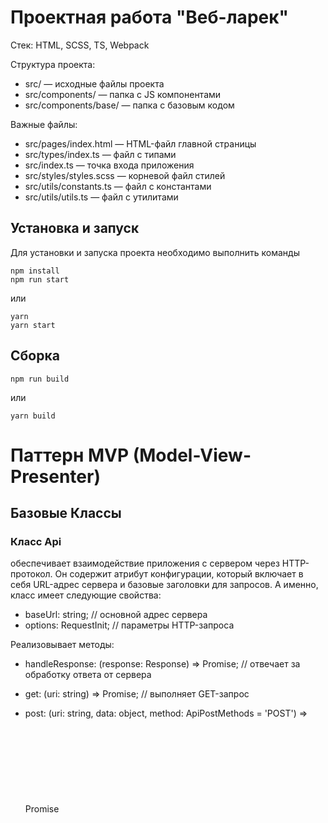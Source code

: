 # Проектная работа "Веб-ларек"

Стек: HTML, SCSS, TS, Webpack

Структура проекта:
- src/ — исходные файлы проекта
- src/components/ — папка с JS компонентами
- src/components/base/ — папка с базовым кодом

Важные файлы:
- src/pages/index.html — HTML-файл главной страницы
- src/types/index.ts — файл с типами
- src/index.ts — точка входа приложения
- src/styles/styles.scss — корневой файл стилей
- src/utils/constants.ts — файл с константами
- src/utils/utils.ts — файл с утилитами

## Установка и запуск
Для установки и запуска проекта необходимо выполнить команды

```
npm install
npm run start
```

или

```
yarn
yarn start
```
## Сборка

```
npm run build
```

или

```
yarn build
```


# Паттерн MVP (Model-View-Presenter)
## Базовые Классы

###  Класс Api 
обеспечивает взаимодействие приложения с сервером через HTTP-протокол. Он содержит атрибут конфигурации, который включает в себя URL-адрес сервера и базовые заголовки для запросов. А именно, класс имеет следующие свойства:
 - baseUrl: string; // основной адрес сервера
 - options: RequestInit; // параметры HTTP-запроса

Реализовывает методы:
 - handleResponse: (response: Response) => Promise<object>; // отвечает за обработку ответа от сервера
 - get: (uri: string) => Promise<object>; // выполняет GET-запрос
 - post: (uri: string, data: object, method: ApiPostMethods = 'POST') => Promise<object>; // выполняет POST-запрос

 - get для получения с сервера, принимающий параметр uri,
 - post для отправки данных на сервер, принимающий uri ссылку, объект данных и метод запроса, а также метод handleResponse для обработки полученного ответа от сервера в методах get и post. Конструктор класса принимает базовый URL запроса, также опции запроса и присваивает их соответствующим параметрам объекта класса.

### Класс Component
Это абстрактный базовый класс, предназначенный для создания пользовательских компонентов, взаимодействующих с элементами DOM. Основные методы включают:

 - toggleClass(element: HTMLElement, className: string, force?: boolean): меняет состояние указанного класса у элемента. Если параметр force задан, класс будет добавлен или убран в зависимости от его значения.
 - setText(element: HTMLElement, value: unknown): обновляет текстовое содержимое элемента.
 - setDisabled(element: HTMLElement, state: boolean): изменяет состояние блокировки элемента.
 - setImage(element: HTMLImageElement, src: string, alt?: string): обновляет изображение и альтернативный текст для элемента.
 - render(data?: Partial<T>): HTMLElement: отвечает за рендеринг компонента, принимая необязательные данные для обновления состояния и возвращает корневой DOM-элемент.


### Класс Model
Модель представляет собой абстрактный класс для создания моделей данных, поддерживающих события. Он предназначен для управления данными и уведомления других компонентов о их изменениях.
Model:
Основной класс для создания моделей данных.
Метод emitChanges(), который уведомляет об изменениях.

> Таким образом, классы Model и Component создают основу для работы с данными и визуальными элементами веб-приложения, обеспечивая возможность управления состоянием и представлением.
   
### Класс EventEmitter
Класс EventEmitter предоставляет механизмы для управления событиями в приложении. Он включает в себя методы для добавления и удаления обработчиков событий, инициирования событий и их прослушивания. Основные характеристики:

Свойство _events: структура данных (Map), в которой хранятся события и соответствующие подписчики (Set).
Методы:

 - on<T extends object>(eventName: EventName, callback: (event: T) => void): регистрирует обработчик для указанного события.
 - off(eventName: EventName, callback: Subscriber): отменяет регистрацию обработчика для события.
 - emit<T extends object>(eventName: string, data?: T): инициирует событие с заданными данными, вызывая все зарегистрированные обработчики для этого события.
 - onAll(callback: (event: EmitterEvent) => void): устанавливает глобальный обработчик для всех событий.
 - offAll(): очищает все обработчики, сбрасывая карту _events.
 - trigger<T extends object>(eventName: string, context?: Partial<T>): возвращает функцию, которая вызывает emit для определённого события с контекстом.



## Классы слоя данных
### Класс LarekApi 
наследует функциональность класса Api. В его конструктор передаются два параметра: URL CDN и базовый URL.
LarekApi предназначен для работы с API приложения и загрузки данных о товарах и списках товаров. Он учитывает расположение CDN для корректного указания путей к изображениям товаров, обеспечивая взаимодействие с внешними сервисами и источниками данных. LarekApi содержит единственное доступное только для чтения свойство cdn и следующие методы:
 - getProductItem(id: string): Promise<ICard>: Данный метод получает данные о товаре по его идентификатору (id) и возвращает объект с данными о товаре (ICard), включая путь к изображению, который представляет собой полный URL, построенный на основе CDN и пути к изображению.
 - getCardList(): Promise<ICard[]>: Этот метод получает список товаров из API и возвращает массив объектов с данными о товарах (ICard[]), включая полные URL-адреса изображений товаров, сформированные на основе CDN и путей к изображениям.
 - orderProducts(order: IOrder): Данный метод выполняет отправку заказа на сервер. Он принимает объект order типа IOrder, который содержит информацию о заказе, и затем выполняет POST-запрос к серверу, отправляя этот объект.

### Класс AppState
, наследующий от класса Model, управляет состоянием приложения, включая информацию о заказах, каталогах товаров, ошибках форм, карточках для превью и корзине. Он включает в себя следующие свойства и методы:
 - Свойства:

	 - items: ICard[] — массив всех доступных товаров.
	 - catalog: ICard[] — массив, представляющий каталог товаров.
	 - basket: ICard[] — массив, представляющий корзину покупок.
	 - preview: string | null — идентификатор товара для предварительного просмотра (может быть null).
	 - order: IOrder — объект, содержащий информацию о текущем заказе (email, телефон, адрес, способ оплаты, общая стоимость и перечень товаров).


 - Методы:
	 - setCatalog(items: ICard[]): void — обновляет список отображаемых товаров.
	 - setPreview(item: ICard): void — устанавливает товар для предварительного просмотра.
	 - addToBasket(item: ICard): void — добавляет товар в корзину.
	 - removeItem(id: string): void — удаляет товар из корзины по идентификатору.
	 - getTotal(): number — вычисляет общую стоимость товаров в корзине.
	 - isItemSelected(item: ICard): boolean — проверяет, выбран ли указанный товар.
	 - setAddress(value: string): void — устанавливает адрес доставки.
	 - setPaymentMethod(method: string): void — устанавливает способ оплаты.
	 - setContacts(field: keyof IContact, value: string): void — устанавливает значение указанного поля контактных данных с проверкой формы.
	 - setOrderData(): void — формирует данные заказа на основе элементов в корзине и их общей стоимости.
	 - clearOrderForm(): void — очищает данные формы заказа.
	 - clearOrder(): void — очищает корзину и всю информацию о заказе.
	 - toggleCardInBasket(item: ICardItem): void — переключает наличие элемента в корзине. Если элемент уже в корзине, он будет удален, в противном случае добавлен.
	 - setOrderField(field: keyof Pick<IOrder, 'address' | 'phone' | 'email'>, value: string): void` — устанавливает значение указанного поля из заказа и проверяет форму на ошибки.

### Form
абстрактный класс, отвечающий за создание экземпляра формы, обрабатывает ввод данных от пользователя и демонстрирует сообщения об ошибках. Он принимает два параметра: container (HTML-элемент формы) и events (объект для обработки событий). Класс предоставляет следующие методы и свойства:


 - valid: свойство, управляющее доступностью кнопки отправки формы.
 - errors: свойство для установки сообщений об ошибках.
 - render(state: Partial<T> & IForm): метод, который отображает форму с учетом переданного состояния.
Кроме того, в классе реализованы внутренние методы для обработки событий ввода данных и отправки формы. Эти методы генерируют соответствующие события, позволяя другим частям приложения реагировать на изменения в форме.




## Классы слоя отображения
### Класс Modal
предназначен для управления модальными окнами в приложении. Он предоставляет методы для открытия, закрытия и обновления содержимого модального окна, а также обеспечивает обработку различных событий. Внутри класса имеются следующие свойства: _content, которое хранит текущее содержимое модального окна, и closeButton, отвечающее за кнопку закрытия окна. Класс включает в себя следующие ключевые методы:

 - openModal(): этот метод открывает модальное окно;
 - closeModal(): закрывает модальное окно, реагируя на нажатие на оверлей или кнопку закрытия;
 - render(changeButton): отвечает за отображение содержимого модального окна, в зависимости от контекста его вызова — будь то карточка товара или корзина покупок;
 - setter content: позволяет установить содержимое модального окна, заменяя текущее значение свойства _content на переданный HTML-элемент value.
Этот класс предоставляет гибкий и удобный способ работы с модальными окнами, позволяя разработчикам легко внедрять их в интерфейс приложения.

### Класс Basket
предназначен для управления корзиной покупок в приложении, обеспечивая функционал добавления и удаления товаров, а также отображение их в списке. Он включает три основных свойства: _list, представляющий собой HTML-элемент, в который будут помещены товары; _total, элемент для вывода общей стоимости товаров; и _button, HTML-кнопка, предназначенная для выполнения различных действий с корзиной.
Класс имеет следующие методы:

 - set items(items: HTMLElement[]): этот метод устанавливает элементы корзины. Если переданный массив items пуст, он отображает сообщение о том, что корзина пуста. В противном случае он обновит содержимое списка с помощью переданных элементов, заменяя предыдущее содержимое.

 - set total(total: number): void: метод, который устанавливает общую сумму всех товаров в корзине.

### Класс BasketItem расширяет Card
Класс BasketItem 
представляет отдельный товар в корзине покупок и обеспечивает отображение информации о нем, а также выполнение различных действий. Он включает в себя свойства и методы, такие как:
- set index(value: number): void: устанавливает индекс товара в корзине.

### Класс Card
предназначен для управления карточками в приложении. Он позволяет настраивать различные атрибуты карточек, включая уникальный идентификатор, заголовок, цену, изображение, описание и категорию. Класс обеспечивает методы для взаимодействия с карточками и их элементами.

 - Обязательные свойства:
	 - _id: `string` — Уникальный идентификатор карточки (устанавливается через сеттер `id`).
	 - _title: `HTMLElement` — Заголовок карточки (устанавливается через сеттер `title`).
	 - _price: `HTMLSpanElement` — Цена карточки (устанавливается через сеттер `price`)
 - Опциональные свойства:
	 - _description: `HTMLElement` — Описание карточки (устанавливается через сеттер `description`
	 - _image: `HTMLImageElement` — Изображение, связанное с карточкой (устанавливается через сеттер `image`).
	 - _category: `HTMLSpanElement` — Категория, к которой принадлежит карточка (устанавливается через сеттер `category`).
	 - _button: `HTMLButtonElement` — Опциональный элемент кнопки (устанавливается при необходимости через `setText`).

Класс реализует геттеры и сеттеры для работы с данными свойствами.

### Класс OrderPayments
OrderPayments – это специализированная форма для управления данными о платеже. Она наследует функциональность базового класса Form и предлагает дополнительные возможности для настройки кнопок выбора методов оплаты и обработки полей, связанных с адресом доставки.

 - Свойства:
	 - container: HTML-элемент, который представляет форму данных о платеже.
	 - events: Объект, предназначенный для работы с событиями в форме.
 - Методы:
	 - set address(value: string): Устанавливает значение поля для адреса доставки.
	 - togglePayment(value: HTMLElement): Переключает активное состояние кнопки оплаты и отменяет выбор других методов.
	 - cancelPayment(): Снимает активацию всех кнопок оплаты.



### Класс OrderContacts
OrderContacts – это специализированная форма, предназначенная для управления контактными данными заказа. Она также наследует класс Form и предоставляет функционал, необходимый для работы с контактной информацией пользователя.

 - Свойства:
	 - container: HTML-элемент формы, содержащей контактные данные.
	 - events: Объект для управления событиями в форме.
 - Методы:
	 - set phone(value: string): Устанавливает значение поля для телефона.
	 - set email(value: string): Устанавливает значение поля для электронной почты.

### Класс Page 
Этот компонент предназначен для управления аспектами страницы в приложении, включая настройку списка продуктов, блокировку и разблокировку страницы, а также обработку событий, связанных с корзиной. 

 - Свойства:
	 - _counter: HTMLElement - Элемент, отображающий количество товаров в корзине
	 - _catalog: HTMLElement - Элемент списка карточек продуктов, где отображаются доступные товары.
	 - _wrapper: HTMLElement - Элемент обертки страницы, который может быть заблокирован для предотвращения взаимодействия пользователя.
	 - _basket: HTMLElement - Элемент корзины в заголовке страницы, отражающий текущее состояние корзины.
 - Методы класса:
	 - set counter(value: number): Устанавливает количество товаров в корзине. Обновляет текстовое содержимое элемента _counter на представленное значение.

	 - set catalog(items: HTMLElement[]): Заменяет содержимое элемента списка продуктов на переданные элементы. Используется для обновления отображения доступных товаров.

	 - set locked(value: boolean): Устанавливает состояние блокировки страницы. Если значение true, добавляется класс page__wrapper_locked, что блокирует взаимодействие с элементами интерфейса. Если значение false, этот класс удаляется и взаимодействие восстанавливается.
### Класс Success
Этот компонент служит для отображения сообщения об успешном завершении какой-либо операции или процесса. Он наследует свойства класса Component и предлагает возможность закрытия сообщения, а также отображает общую сумму операции. Компонент не содержит методов, но включает в себя следующие свойства:

 - container: HTML-элемент, в который рендерится сообщение о завершении операции, информируя пользователя об успехе.
 - actions: объект, представляющий действия, доступные пользователю при взаимодействии с сообщением (например, возможность закрыть уведомление).
 - total: общая сумма операции, которая отображается в сообщении, предоставляя ясное понимание проведенной транзакции.

# Слой Presenter
Слой Presenter в проекте представлен файлом index.ts и реализует свою функциональность через объект класса EventEmitter, который связывает данные и визуальное отображение, инициализируя различные события.
Вот список событий, которые могут быть инициированы:

 - cards:changed — Это событие срабатывает при изменении массива товаров. Оно вызывает сеттер объекта класса Page и инициирует рендеринг карточек товаров в галерее.

 - card:select — Это событие активируется при клике на карточку товара, получая информацию о выбранном товаре для отображения в модальном окне.

 - preview:changed — При получении данных о конкретном товаре по его идентификатору с сервера, это событие открывает модальное окно и рендерит карточку товара.

 - card:toBasket — Срабатывает при нажатии кнопки "Купить" и добавляет информацию о выбранном товаре в корзину.

 - card:fromBasket — Это событие срабатывает при нажатии кнопки удаления товара из корзины и удаляет товар и его данные.

 - modal:open — Открывает модальное окно при взаимодействии с соответствующей областью, а также блокирует прокрутку страницы.

 - modal:close — Закрывает модальное окно и отключает блокировку прокрутки страницы.

 - order:open — Инициируется клацанием на кнопку "оформить" в корзине, переключая содержимое модального окна на первую вкладку оформления заказа.

 - contacts:open — Переключает содержимое модального окна на форму для ввода контактных данных.

 - contacts:submit — Переключает содержимое модального окна на заглушку с сообщением о успешном выполнении заказа, как ответ на отправку формы.

 - basket:open — Это событие срабатывает при клике на иконку корзины, открывая модальное окно с отображением добавленных товаров. Также инициирует проверку на наличие товаров: в случае пустой корзины кнопка оформления заказа становится неактивной.

 - basket:changed — Вызывается при изменении содержимого корзины (добавлениях или удалениях товаров).

 - paymentMethod:changed — Активируется при выборе одного из методов оплаты товара.

 - formErrors:change — Срабатывает при изменении состояния ошибок в форме.

 - /^contacts..*:change/ — Вызывается при изменении значений в полях формы контактных данных.

 - /^order..*:change/ — Вызывается при изменении значений в полях формы оформления заказа.

Таким образом, слой Presenter обеспечивает управление взаимодействием между данными и пользовательским интерфейсом, инициируя определенные события, которые позволяют обновлять отображение и обрабатывать действия пользователей.
Презентер служит связующим звеном между моделью и представлением. Он обрабатывает пользовательский ввод, взаимодействует с моделью и обновляет представление на основе данных.
Реализовано с помощью отдельных классов или методов в классах, таких как Form, Basket, OrderPayments, и OrderContacts, которые взаимодействуют с AppState и обновляют View в соответствии с бизнес-логикой. 
Например, эти классы могут:
 - Инициировать валидацию данных, обрабатывая ввод пользователя и взаимодействуя с AppState для выполнения методов validateOrder(), setOrderField().
 - Отправлять данные заказа на сервер через методы класса LarekApi и обновлять представление в случае успешного оформления заказа.
 - Обновлять состояние формы (отображение ошибок, управлять кнопками), опираясь на данные из AppState.


# Основные типы данных


- Перечисление категорий
```
export enum Category {
	'софт-скил',
	'другое',
	'дополнительное',
	'кнопка',
	'хард-скил',
}
```

- Интерфейс, описывающий карточку товара:
```
export interface ICardItem {
	id: string;
	title: string;
	description?: string;
	image?: string;
	category?: Category;
	price: number | null;
	buttonName?: string;
}
```

- Интерфейс описывает структуру объекта, который содержит список карточек товаров. 
```
export interface ICardList {
	total: number;
	items: ICardItem[];
}
```

- Интерфейс определяет структуру контактной информации, необходимой для оформления заказа. 
```
export interface IOrderContacts {
	email: string;
	phone: string;
}
```

- Интерфейс описывает структуру информации о платеже, связанной с заказом.
```
export interface IOrderPayments {
	payment: string;
	address: string;
}
```

- Интерфейс объединяет информацию о контактах и платежах, создавая полную структуру для заказа.
```
export interface IOrder extends IOrderContacts, IOrderPayments {
	total: number;
	items: string[];
}
```

- Интерфейс описывает структуру объекта, который возвращается после успешного оформления заказа.
```
export interface IOrderResult {
	id: string;
	total: number;
}
```

Интерфейс для класса AppState, описывает состояние приложения и управляет данными:
```
export interface IAppState {
	basket: ICardItem[];
	catalog: ICardItem[];
	preview: string | null;
	order: IOrder | null;
}
```

Получив массив карточек с сервера, мы отображаем их в галерее по событию. При клике на карточку открывается модальное окно с её данными. Если нажать кнопку "В корзину", товар добавляется или удаляется из неё, если он уже присутствует. Модальное окно можно закрыть, кликнув вне его области или на крестик. При оформлении заказа открывается новое модальное окно для выбора способа оплаты и указания адреса доставки. Если какие-то поля не заполнены, переход к следующему шагу блокируется. Затем заполняются поля для указания электронной почты и телефона. Если ошибок нет, заказ отправляется на сервер. При успешной отправке появляется модальное окно с уведомлением об успешном оформлении заказа и сумме покупки, а корзина очищается.
